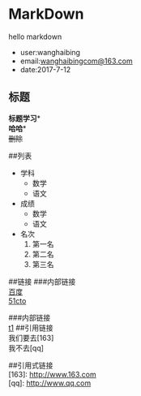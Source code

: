 # MarkDown

hello markdown

- user:wanghaibing
- email:wanghaibingcom@163.com
- date:2017-7-12

## 标题
**标题学习***  
**哈哈***  
~~删除~~

##列表
- 学科
  - 数学
  - 语文
- 成绩
  - 数学
  - 语文
- 名次  
    1. 第一名
    2. 第二名
    4. 第三名
    
##链接
  ###内部链接  
     [百度](http://www.baidu.com)  
     [51cto](http://www.51cto.com)

  ###内部链接  
[t1](t1.md#t3_y)
##引用链接  
我们要去[163]  
我不去[qq]



##引用式链接  
[163]: http://www.163.com  
[qq]: http://www.qq.com
 